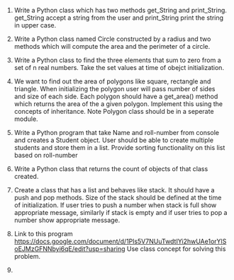 
1. Write a Python class which has two methods get_String and print_String. get_String accept a string from the user and     print_String print the string in upper case.

2. Write a Python class named Circle constructed by a radius and two methods which will compute the area and the perimeter of a circle.

3. Write a Python class to find the three elements that sum to zero from a set of n real numbers. Take the set values at time of obejct initialization.

4. We want to find out the area of polygons like square, rectangle and triangle. When initializing the polygon user will pass number of sides and size of each side. Each polygon should have a get_area() method which returns the area of the a given polygon. Implement this using the concepts of inheritance. Note Polygon class should be in a seperate module.

5. Write a Python program that take Name and roll-number from console and creates a Student object. User should be able to create multiple students and store them in a list. Provide sorting functionality on this list based on roll-number

6. Write a Python class that returns the count of objects of that class created.

7. Create a class that has a list and behaves like stack. It should have a push and pop methods. Size of the stack should be defined at the time of initialization. If user tries to push a number when stack is full show appropriate message, similarly if stack is empty and if user tries to pop a number show appropriate message.

8. Link to this program https://docs.google.com/document/d/1Pls5V7NUuTwdtIYi2hwUAe1orYlSoEJMzGFNNbyi6qE/edit?usp=sharing
Use class concept for solving this problem.

9.
